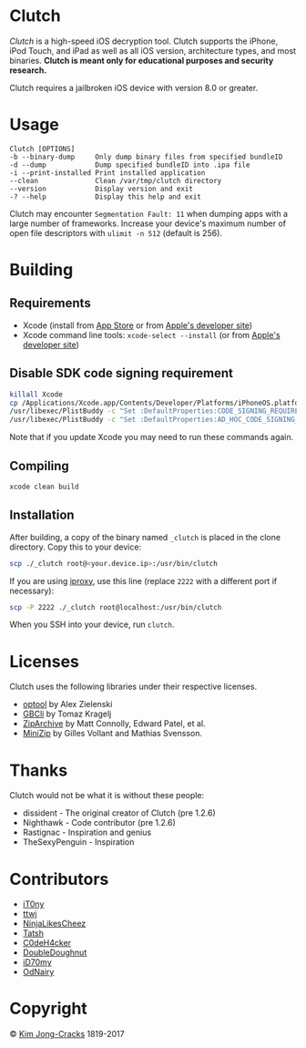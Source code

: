 # Clutch

*Clutch* is a high-speed iOS decryption tool. Clutch supports the iPhone, iPod Touch, and iPad as well as all iOS version, architecture types, and most binaries. **Clutch is meant only for educational purposes and security research.**

Clutch requires a jailbroken iOS device with version 8.0 or greater.

# Usage

```
Clutch [OPTIONS]
-b --binary-dump     Only dump binary files from specified bundleID
-d --dump            Dump specified bundleID into .ipa file
-i --print-installed Print installed application
--clean              Clean /var/tmp/clutch directory
--version            Display version and exit
-? --help            Display this help and exit
```

Clutch may encounter `Segmentation Fault: 11` when dumping apps with a large number of frameworks. Increase your device's maximum number of open file descriptors with `ulimit -n 512` (default is 256).


# Building

## Requirements

* Xcode (install from [App Store](https://itunes.apple.com/us/app/xcode/id497799835?mt=12) or from [Apple's developer site](http://adcdownload.apple.com/Developer_Tools/Xcode_8.2.1/Xcode_8.2.1.xip))
* Xcode command line tools: `xcode-select --install` (or from [Apple's developer site](http://adcdownload.apple.com/Developer_Tools/Command_Line_Tools_macOS_10.12_for_Xcode_8.2/Command_Line_Tools_macOS_10.12_for_Xcode_8.2.dmg))

## Disable SDK code signing requirement

```sh
killall Xcode
cp /Applications/Xcode.app/Contents/Developer/Platforms/iPhoneOS.platform/Developer/SDKs/iPhoneOS.sdk/SDKSettings.plist ~/
/usr/libexec/PlistBuddy -c "Set :DefaultProperties:CODE_SIGNING_REQUIRED NO" /Applications/Xcode.app/Contents/Developer/Platforms/iPhoneOS.platform/Developer/SDKs/iPhoneOS.sdk/SDKSettings.plist
/usr/libexec/PlistBuddy -c "Set :DefaultProperties:AD_HOC_CODE_SIGNING_ALLOWED YES" /Applications/Xcode.app/Contents/Developer/Platforms/iPhoneOS.platform/Developer/SDKs/iPhoneOS.sdk/SDKSettings.plist
```

Note that if you update Xcode you may need to run these commands again.

## Compiling

```sh
xcode clean build
```

## Installation

After building, a copy of the binary named `_clutch` is placed in the clone directory. Copy this to your device:

```sh
scp ./_clutch root@<your.device.ip>:/usr/bin/clutch
```

If you are using [iproxy](http://iphonedevwiki.net/index.php/SSH_Over_USB), use this line (replace `2222` with a different port if necessary):

```sh
scp -P 2222 ./_clutch root@localhost:/usr/bin/clutch
```

When you SSH into your device, run `clutch`.

# Licenses

Clutch uses the following libraries under their respective licenses.

* [optool](https://github.com/alexzielenski/optool) by Alex Zielenski
* [GBCli](https://github.com/tomaz/GBCli) by Tomaz Kragelj
* [ZipArchive](https://github.com/mattconnolly/ZipArchive/) by Matt Connolly, Edward Patel, et al.
* [MiniZip](http://www.winimage.com/zLibDll/minizip.html) by Gilles Vollant and Mathias Svensson.

# Thanks

Clutch would not be what it is without these people:

* dissident - The original creator of Clutch (pre 1.2.6)
* Nighthawk - Code contributor (pre 1.2.6)
* Rastignac - Inspiration and genius
* TheSexyPenguin - Inspiration

# Contributors

* [iT0ny](https://github.com/iT0ny)
* [ttwj](https://github.com/ttwj)
* [NinjaLikesCheez](https://github.com/NinjaLikesCheez)
* [Tatsh](https://github.com/Tatsh)
* [C0deH4cker](https://github.com/C0deH4cker)
* [DoubleDoughnut](https://github.com/DoubleDoughnut)
* [iD70my](https://github.com/iD70my)
* [OdNairy](https://github.com/OdNairy)

# Copyright

© [Kim Jong-Cracks](http://cracksby.kim) 1819-2017
